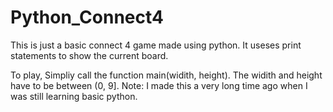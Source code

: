# Python_Connect4
This is just a basic connect 4 game made using python.
It useses print statements to show the current board.

To play, Simpliy call the function main(widith, height). The widith and height have to be between (0, 9].
Note: I made this a very long time ago when I was still learning basic python.
